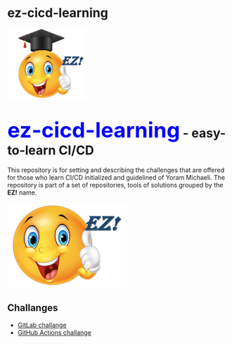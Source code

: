 # ez-cicd-learning
![ez logo](/resources/images/ez/ez-learning.png)
# <font color=blue size="16">ez-cicd-learning</font> - easy-to-learn CI/CD
This repository is for setting and describing the challenges that are offered for those who learn CI/CD initialized and guidelined of Yoram Michaeli.
The repository is part of a set of repositories, tools of solutions grouped by the **EZ!** name.

![ez logo](/resources/images/ez/ez-smiley-small-logo.png)
## Challanges

- [GitLab challange](challanges/gitlab-challange)
- [GitHub Actions challange](challanges/github-actions-challange)
